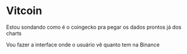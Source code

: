 # Vitcoin

Estou sondando como é o coingecko pra pegar os dados prontos já dos charts

Vou fazer a interface onde o usuário vê quanto tem na Binance
